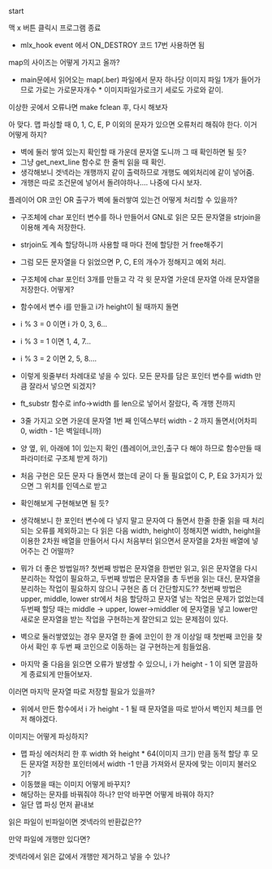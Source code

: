 start

맥 x 버튼 클릭시 프로그램 종료
- mlx_hook event  에서 ON_DESTROY 코드 17번 사용하면 됨

map의 사이즈는 어떻게 가지고 올까?
- main문에서 읽어오는 map(.ber) 파일에서 문자 하나당 이미지 파일 1개가 들어가므로 가로는 가로문자개수 * 이미지파일가로크기
  세로도 가로와 같이.

이상한 곳에서 오류나면 make fclean 후, 다시 해보자

아 맞다. 맵 파싱할 때 0, 1, C, E, P 이외의 문자가 있으면 오류처리 해줘야 한다. 이거 어떻게 하지?
- 벽에 둘러 쌓여 있는지 확인할 때 가운데 문자열 도니까 그 때 확인하면 될 듯?
- 그냥 get_next_line 함수로 한 줄씩 읽을 때 확인.
- 생각해보니 겟넥라는 개행까지 같이 출력하므로 개행도 예외처리에 같이 넣어줌.
- 개행은 따로 조건문에 넣어서 돌려야하나.... 나중에 다시 보자.

플레이어 OR 코인 OR 출구가 벽에 둘러쌓여 있는건 어떻게 처리할 수 있을까?
- 구조체에 char 포인터 변수를 하나 만들어서 GNL로 읽은 모든 문자열을 strjoin을 이용해 계속 저장한다.
- strjoin도 계속 할당하니까 사용할 때 마다 전에 할당한 거 free해주기
- 그럼 모든 문자열을 다 읽었으면 P, C, E의 개수가 정해지고 예외 처리.
- 구조체에 char 포인터 3개를 만들고 각 각 윗 문자열 가운데 문자열 아래 문자열을 저장한다. 어떻게?
- 함수에서 변수 i를 만들고 i가 height이 될 때까지 돌면
- i % 3 = 0 이면 i 가 0, 3, 6...
- i % 3 = 1 이면 1, 4, 7...
- i % 3 = 2 이면 2, 5, 8....
- 이렇게 윗줄부터 차례대로 넣을 수 있다. 모든 문자를 담은 포인터 변수를 width 만큼 잘라서 넣으면 되겠지?
- ft_substr 함수로 info->width 를 len으로 넣어서 잘랐다, 즉 개행 전까지
- 3줄 가지고 오면 가운데 문자열 1번 째 인덱스부터 width - 2 까지 돌면서(어차피 0, width - 1은 벽일테니까)
- 양 옆, 위, 아래에 1이 있는지 확인 (플레이어,코인,출구 다 해야 하므로 함수만들 때 파라미터로 구조체 받게 하기)
- 처음 구현은 모든 문자 다 돌면서 했는데 굳이 다 돌 필요없이 C, P, E요 3가지가 있으면 그 위치를 인덱스로 받고
- 확인해보게 구현해보면 될 듯?
- 생각해보니 한 포인터 변수에 다 넣지 말고 문자여 다 돌면서 한줄 한줄 읽을 때 처리되는 오류를 제외하고는 다 읽은 다음 width, height이 정해지면 width, height을 이용한 2차원 배열을 만들어서 다시 처음부터 읽으면서 문자열을 2차원 배열에 넣어주는 건 어떨까?
- 뭐가 더 좋은 방법일까? 첫번째 방법은 문자열을 한번만 읽고, 읽은 문자열을 다시 분리하는 작업이 필요하고, 두번째 방법은 문자열을 총 두번을 읽는 대신, 문자열을 분리하는 작업이 필요하지 않으니 구현은 좀 더 간단할지도?? 첫번째 방법은 upper, middle, lower str에서 처음 할당하고 문자열 넣는 작업은 문제가 없었는데 두번째 할당 때는 middle -> upper, lower->middler 에 문자열을 넣고 lower만 새로운 문자열을 받는 작업을 구현하는게 잘안되고 있는 문제점이 있다. 

- 벽으로 둘러쌓였있는 경우 문자열 한 줄에 코인이 한 개 이상일 때 첫번째 코인을 찾아서 확인 후 두번 째 코인으로 이동하는 걸 구현하는게 힘들었음. 
- 마지막 줄 다음을 읽으면 오류가 발생할 수 있으니, i 가 height - 1 이 되면 깔끔하게 종료되게 만들어보자.

이러면 마지막 문자열 따로 저장할 필요가 있을까?
- 위에서 만든 함수에서 i 가 height - 1 될 때 문자열을 따로 받아서 벽인지 체크를 먼저 해야겠다.

이미지는 어떻게 파싱하지?
- 맵 파싱 에러처리 한 후 width 와 height * 64(이미지 크기) 만큼 동적 할당 후 모든 문자열 저장한 포인터에서 width -1 만큼 가져와서 문자에 맞는 이미지 불러오기?
- 이동했을 때는 이미지 어떻게 바꾸지?
- 해당하는 문자를 바꿔줘야 하나? 만약 바꾸면 어떻게 바꿔야 하지?
- 일단 맵 파싱 먼저 끝내보


읽은 파일이 빈파일이면 겟넥라의 반환값은??

만약 파일에 개행만 있다면?

겟넥라에서 읽은 값에서 개행만 제거하고 넣을 수 있나?